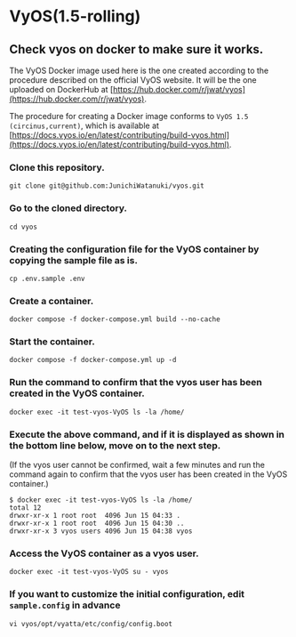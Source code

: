 # VyOS(1.5-rolling)

## Check vyos on docker to make sure it works.
The VyOS Docker image used here is the one created according to the procedure described on the official VyOS website.
It will be the one uploaded on DockerHub at [https://hub.docker.com/r/jwat/vyos](https://hub.docker.com/r/jwat/vyos).

The procedure for creating a Docker image conforms to `VyOS 1.5 (circinus,current)`, which is available at [https://docs.vyos.io/en/latest/contributing/build-vyos.html](https://docs.vyos.io/en/latest/contributing/build-vyos.html).

### Clone this repository.

```
git clone git@github.com:JunichiWatanuki/vyos.git
```

### Go to the cloned directory.

```
cd vyos
```

### Creating the configuration file for the VyOS container by copying the sample file as is.

```
cp .env.sample .env
```

### Create a container.

```
docker compose -f docker-compose.yml build --no-cache
```

### Start the container.

```
docker compose -f docker-compose.yml up -d
```

### Run the command to confirm that the vyos user has been created in the VyOS container.

```
docker exec -it test-vyos-VyOS ls -la /home/
```

### Execute the above command, and if it is displayed as shown in the bottom line below, move on to the next step.
(If the vyos user cannot be confirmed, wait a few minutes and run the command again to confirm that the vyos user has been created in the VyOS container.)

```
$ docker exec -it test-vyos-VyOS ls -la /home/
total 12
drwxr-xr-x 1 root root  4096 Jun 15 04:33 .
drwxr-xr-x 1 root root  4096 Jun 15 04:30 ..
drwxr-xr-x 3 vyos users 4096 Jun 15 04:38 vyos
```

### Access the VyOS container as a vyos user.

```
docker exec -it test-vyos-VyOS su - vyos
```

### If you want to customize the initial configuration, edit `sample.config` in advance

```
vi vyos/opt/vyatta/etc/config/config.boot
```
